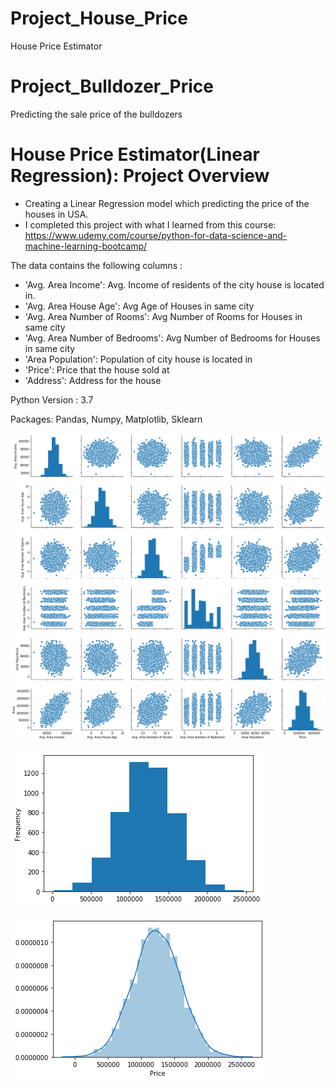 # Project_House_Price
House Price Estimator

# Project_Bulldozer_Price
Predicting the sale price of the bulldozers

# House Price Estimator(Linear Regression): Project Overview
- Creating a Linear Regression model which predicting the price of the houses in USA.
- I completed this project with what I learned from this course:
https://www.udemy.com/course/python-for-data-science-and-machine-learning-bootcamp/

The data contains the following columns : 

* 'Avg. Area Income': Avg. Income of residents of the city house is located in.
* 'Avg. Area House Age': Avg Age of Houses in same city
* 'Avg. Area Number of Rooms': Avg Number of Rooms for Houses in same city
* 'Avg. Area Number of Bedrooms': Avg Number of Bedrooms for Houses in same city
* 'Area Population': Population of city house is located in
* 'Price': Price that the house sold at
* 'Address': Address for the house

Python Version : 3.7

Packages: Pandas, Numpy, Matplotlib, Sklearn

![](/images/fig3.png)
 
![](/images/fig1.png)
  
![](/images/fig2.png)
  

